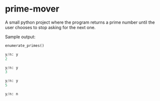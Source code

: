 # prime-mover
A small python project where the program returns a prime number until the user chooses to stop asking for the next one.

Sample output:
```python
enumerate_primes()

y/n: y
2

y/n: y
3

y/n: y
5

y/n: n
```
